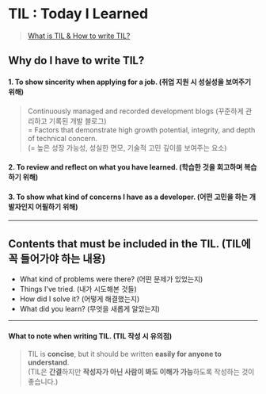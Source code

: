 # TIL : Today I Learned
> <a href="https://nbcamp.spartacodingclub.kr/blog/til-제대로-작성하는-방법-til이란-til-작성-이유-3498" target="_blank" rel="noopener noreferrer">What is TIL & How to write TIL?</a>


## Why do I have to write TIL?
#### 1. To show sincerity when applying for a job. (취업 지원 시 성실성을 보여주기 위해)
> Continuously managed and recorded development blogs
> (꾸준하게 관리하고 기록된 개발 블로그)  
= Factors that demonstrate high growth potential, integrity, and depth of technical concern.  
(= 높은 성장 가능성, 성실한 면모, 기술적 고민 깊이를 보여주는 요소)


#### 2. To review and reflect on what you have learned. (학습한 것을 회고하며 복습하기 위해)
#### 3. To show what kind of concerns I have as a developer. (어떤 고민을 하는 개발자인지 어필하기 위해)
---
## Contents that must be included in the TIL. (TIL에 꼭 들어가야 하는 내용)  
  - What kind of problems were there? (어떤 문제가 있었는지)
  - Things I've tried. (내가 시도해본 것들)
  - How did I solve it? (어떻게 해결했는지)
  - What did you learn? (무엇을 새롭게 알았는지)
---
#### What to note when writing TIL. (TIL 작성 시 유의점)
> TIL is <b>concise</b>, but it should be written <b>easily for anyone to understand</b>.  
(TIL은 <b>간결</b>하지만 <b>작성자가 아닌 사람이 봐도 이해가 가능</b>하도록 작성하는 것이 좋습니다.)
